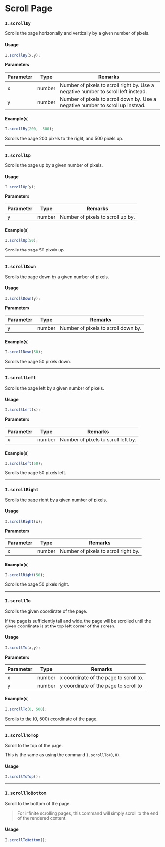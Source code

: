 # Scroll Page

### `I.scrollBy` <a href="#iscrollby" id="iscrollby"></a>

Scrolls the page horizontally and vertically by a given number of pixels.

#### Usage <a href="#usage" id="usage"></a>

```javascript
I.scrollBy(x,y);
```

**Parameters**

| Parameter | Type   | Remarks                                                                            |
| --------- | ------ | ---------------------------------------------------------------------------------- |
| x         | number | Number of pixels to scroll right by. Use a negative number to scroll left instead. |
| y         | number | Number of pixels to scroll down by. Use a negative number to scroll up instead.    |

#### Example(s) <a href="#examples" id="examples"></a>

```javascript
I.scrollBy(200, -500);
```

Scrolls the page 200 pixels to the right, and 500 pixels up.

***

### `I.scrollUp` <a href="#iscrollup" id="iscrollup"></a>

Scrolls the page up by a given number of pixels.

#### Usage <a href="#usage" id="usage"></a>

```javascript
I.scrollUp(y);
```

**Parameters**

| Parameter | Type   | Remarks                           |
| --------- | ------ | --------------------------------- |
| y         | number | Number of pixels to scroll up by. |

#### Example(s) <a href="#examples" id="examples"></a>

```javascript
I.scrollUp(50);
```

Scrolls the page 50 pixels up.

***

### `I.scrollDown` <a href="#iscrolldown" id="iscrolldown"></a>

Scrolls the page down by a given number of pixels.

#### Usage <a href="#usage" id="usage"></a>

```javascript
I.scrollDown(y);
```

**Parameters**

| Parameter | Type   | Remarks                             |
| --------- | ------ | ----------------------------------- |
| y         | number | Number of pixels to scroll down by. |

#### Example(s) <a href="#examples" id="examples"></a>

```javascript
I.scrollDown(50);
```

Scrolls the page 50 pixels down.

***

### `I.scrollLeft` <a href="#iscrollleft" id="iscrollleft"></a>

Scrolls the page left by a given number of pixels.

#### Usage <a href="#usage" id="usage"></a>

```javascript
I.scrollLeft(x);
```

**Parameters**

| Parameter | Type   | Remarks                             |
| --------- | ------ | ----------------------------------- |
| x         | number | Number of pixels to scroll left by. |

#### Example(s) <a href="#examples" id="examples"></a>

```javascript
I.scrollLeft(50);
```

Scrolls the page 50 pixels left.

***

### `I.scrollRight` <a href="#iscrollright" id="iscrollright"></a>

Scrolls the page right by a given number of pixels.

#### Usage <a href="#usage" id="usage"></a>

```javascript
I.scrollRight(x);
```

**Parameters**

| Parameter | Type   | Remarks                              |
| --------- | ------ | ------------------------------------ |
| x         | number | Number of pixels to scroll right by. |

#### Example(s) <a href="#examples" id="examples"></a>

```javascript
I.scrollRight(50);
```

Scrolls the page 50 pixels right.

***

### `I.scrollTo` <a href="#iscrollto" id="iscrollto"></a>

Scrolls the given coordinate of the page.

If the page is sufficiently tall and wide, the page will be scrolled until the given coordinate is at the top left corner of the screen.

#### Usage <a href="#usage" id="usage"></a>

```javascript
I.scrollTo(x,y);
```

**Parameters**

| Parameter | Type   | Remarks                                |
| --------- | ------ | -------------------------------------- |
| x         | number | x coordinate of the page to scroll to. |
| y         | number | y coordinate of the page to scroll to  |

#### Example(s) <a href="#examples" id="examples"></a>

```javascript
I.scrollTo(0, 500);
```

Scrolls to the (0, 500) coordinate of the page.

***

### `I.scrollToTop` <a href="#iscrolltotop" id="iscrolltotop"></a>

Scroll to the top of the page.

This is the same as using the command `I.scrollTo(0,0)`.

#### Usage <a href="#usage" id="usage"></a>

```javascript
I.scrollToTop();
```

***

### `I.scrollToBottom` <a href="#iscrolltobottom" id="iscrolltobottom"></a>

Scroll to the bottom of the page.

> For infinite scrolling pages, this command will simply scroll to the end of the rendered content.

#### Usage <a href="#usage" id="usage"></a>

```javascript
I.scrollToBottom();
```
